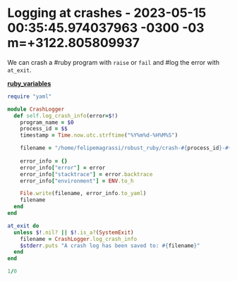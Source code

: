 # Logging at crashes - 2023-05-15 00:35:45.974037963 -0300 -03 m=+3122.805809937

We can crash a #ruby program with `raise` or `fail` and #log
the error with `at_exit`.

**[ruby\_variables](https://ruby-doc.org/docs/ruby-doc-bundle/Manual/man-1.4/variable.html#dollar)**

```ruby
require "yaml"

module CrashLogger
  def self.log_crash_info(error=$!)
    program_name = $0
    process_id = $$
    timestamp = Time.now.utc.strftime("%Y%m%d-%H%M%S")

    filename = "/home/felipemagrassi/robust_ruby/crash-#{process_id}-#{timestamp}.yml"
 
    error_info = {}
    error_info["error"] = error
    error_info["stacktrace"] = error.backtrace
    error_info["environment"] = ENV.to_h

    File.write(filename, error_info.to_yaml)
    filename
  end
end

at_exit do 
  unless $!.nil? || $!.is_a?(SystemExit)
    filename = CrashLogger.log_crash_info
    $stderr.puts "A crash log has been saved to: #{filename}"
  end
end

1/0
```
